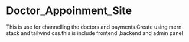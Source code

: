 # Doctor_Appoinment_Site
This is use for channelling the doctors and payments.Create using mern stack and tailwind css.this is include frontend ,backend and admin panel
